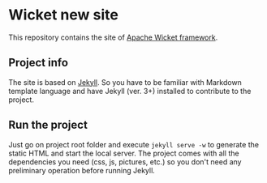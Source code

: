 # Wicket new site

This repository contains the site of [Apache Wicket
framework](http://wicket.apache.org).

## Project info

The site is based on [Jekyll](http://jekyllrb.com/). So you have to be
familiar with Markdown template language and have Jekyll (ver. 3+)
installed to contribute to the project.

## Run the project

Just go on project root folder and execute `jekyll serve -w` to generate
the static HTML and start the local server. The project comes with all
the dependencies you need (css, js, pictures, etc.) so you don't need
any preliminary operation before running Jekyll.
